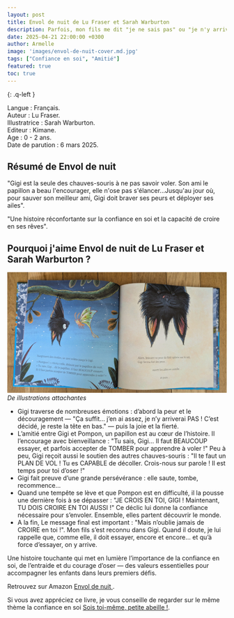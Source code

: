 ```yaml
---
layout: post
title: Envol de nuit de Lu Fraser et Sarah Warburton
description: Parfois, mon fils me dit "je ne sais pas" ou "je n'y arrive pas". Je l'encourage alors à essayer, à persévérer et à croire en lui.
date: 2025-04-21 22:00:00 +0300
author: Armelle
image: 'images/envol-de-nuit-cover.md.jpg'
tags: ["Confiance en soi", "Amitié"]
featured: true
toc: true
---
```


{: .q-left }

Langue : Français.            
Auteur : Lu Fraser.  
Illustratrice :  Sarah Warburton.     
Editeur : Kimane.     
Age : 0 - 2 ans.    
Date de parution : 6 mars 2025. 

## Résumé de Envol de nuit 

"Gigi est la seule des chauves-souris à ne pas savoir voler. Son ami le papillon a beau l'encourager, elle n'ose pas s'élancer...Jusqu'au jour où, pour sauver son meilleur ami, Gigi doit braver ses peurs et déployer ses ailes".

"Une histoire réconfortante sur la confiance en soi et la capacité de croire en ses rêves".

## Pourquoi j'aime Envol de nuit de Lu Fraser et Sarah Warburton ?

![Des illustrations attachantes](images/envol-de-nuit-int.md.jpg)
*De illustrations attachantes*
-  Gigi traverse de nombreuses émotions : d’abord la peur et le découragement — "Ça suffit… j’en ai assez, je n’y arriverai PAS ! C’est décidé, je reste la tête en bas." — puis la joie et la fierté.
- L’amitié entre Gigi et Pompon, un papillon est au cœur de l’histoire. Il l’encourage avec bienveillance : "Tu sais, Gigi… Il faut BEAUCOUP essayer, et parfois accepter de TOMBER pour apprendre à voler !" Peu à peu, Gigi reçoit aussi le soutien des autres chauves-souris : "Il te faut un PLAN DE VOL ! Tu es CAPABLE de décoller. Crois-nous sur parole ! Il est temps pour toi d’oser !"
- Gigi fait preuve d’une grande persévérance : elle saute, tombe, recommence…
-  Quand une tempête se lève et que Pompon est en difficulté, il la pousse une dernière fois à se dépasser : "JE CROIS EN TOI, GIGI ! Maintenant, TU DOIS CROIRE EN TOI AUSSI !" Ce déclic lui donne la confiance nécessaire pour s’envoler. Ensemble, elles partent découvrir le monde.
- A la fin, Le message final est important : "Mais n’oublie jamais de CROIRE en toi !". Mon fils s’est reconnu dans Gigi. Quand il doute, je lui rappelle que, comme elle, il doit essayer, encore et encore… et qu’à force d’essayer, on y arrive.

Une histoire touchante qui met en lumière l’importance de la confiance en soi, de l’entraide et du courage d’oser — des valeurs essentielles pour accompagner les enfants dans leurs premiers défis.

Retrouvez sur Amazon [Envol de nuit ](https://amzn.to/3HkAB2e).

Si vous avez appréciez ce livre, je vous conseille de regarder  sur le même thème la confiance en soi [Sois toi-même, petite abeille !](https://ludichou.com/sois-toi-meme-petite-abeille). 

